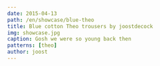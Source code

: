 ```yaml
---
date: 2015-04-13
path: /en/showcase/blue-theo
title: Blue cotton Theo trousers by joostdecock
img: showcase.jpg
caption: Gosh we were so young back then
patterns: [theo]
author: joost
---
```

